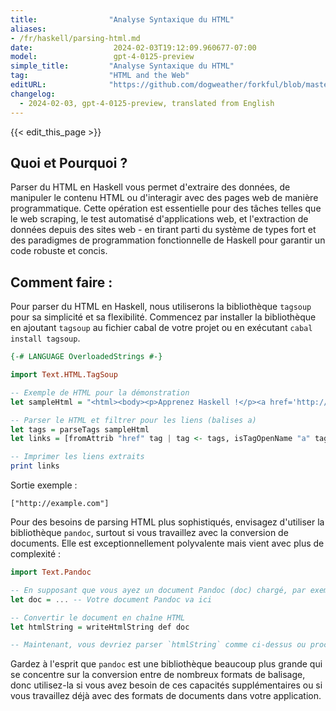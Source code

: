 ```yaml
---
title:                "Analyse Syntaxique du HTML"
aliases:
- /fr/haskell/parsing-html.md
date:                  2024-02-03T19:12:09.960677-07:00
model:                 gpt-4-0125-preview
simple_title:         "Analyse Syntaxique du HTML"
tag:                  "HTML and the Web"
editURL:              "https://github.com/dogweather/forkful/blob/master/content/fr/haskell/parsing-html.md"
changelog:
  - 2024-02-03, gpt-4-0125-preview, translated from English
---
```


{{< edit_this_page >}}

## Quoi et Pourquoi ?

Parser du HTML en Haskell vous permet d'extraire des données, de manipuler le contenu HTML ou d'interagir avec des pages web de manière programmatique. Cette opération est essentielle pour des tâches telles que le web scraping, le test automatisé d'applications web, et l'extraction de données depuis des sites web - en tirant parti du système de types fort et des paradigmes de programmation fonctionnelle de Haskell pour garantir un code robuste et concis.

## Comment faire :

Pour parser du HTML en Haskell, nous utiliserons la bibliothèque `tagsoup` pour sa simplicité et sa flexibilité. Commencez par installer la bibliothèque en ajoutant `tagsoup` au fichier cabal de votre projet ou en exécutant `cabal install tagsoup`.

```haskell
{-# LANGUAGE OverloadedStrings #-}

import Text.HTML.TagSoup

-- Exemple de HTML pour la démonstration
let sampleHtml = "<html><body><p>Apprenez Haskell !</p><a href='http://example.com'>Cliquez ici</a></body></html>"

-- Parser le HTML et filtrer pour les liens (balises a)
let tags = parseTags sampleHtml
let links = [fromAttrib "href" tag | tag <- tags, isTagOpenName "a" tag]

-- Imprimer les liens extraits
print links
```

Sortie exemple :
```plaintext
["http://example.com"]
```

Pour des besoins de parsing HTML plus sophistiqués, envisagez d'utiliser la bibliothèque `pandoc`, surtout si vous travaillez avec la conversion de documents. Elle est exceptionnellement polyvalente mais vient avec plus de complexité :

```haskell
import Text.Pandoc

-- En supposant que vous ayez un document Pandoc (doc) chargé, par exemple, en lisant un fichier
let doc = ... -- Votre document Pandoc va ici

-- Convertir le document en chaîne HTML
let htmlString = writeHtmlString def doc

-- Maintenant, vous devriez parser `htmlString` comme ci-dessus ou procéder selon vos besoins.
```
Gardez à l'esprit que `pandoc` est une bibliothèque beaucoup plus grande qui se concentre sur la conversion entre de nombreux formats de balisage, donc utilisez-la si vous avez besoin de ces capacités supplémentaires ou si vous travaillez déjà avec des formats de documents dans votre application.
